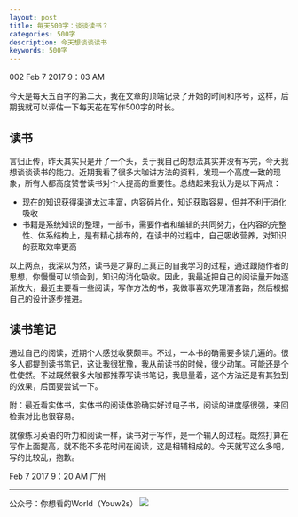 ```yaml
---
layout: post
title: 每天500字：谈谈读书？
categories: 500字
description: 今天想谈谈读书
keywords: 500字
---
```


002 Feb 7 2017  9：03 AM

今天是每天五百字的第二天，我在文章的顶端记录了开始的时间和序号，这样，后期我就可以评估一下每天花在写作500字的时长。

## 读书
言归正传，昨天其实只是开了一个头，关于我自己的想法其实并没有写完，今天我想谈谈读书的能力。近期我看了很多大咖讲方法的资料，发现一个高度一致的现象，所有人都高度赞誉读书对个人提高的重要性。总结起来我认为是以下两点：
- 现在的知识获得渠道太过丰富，内容碎片化，知识获取容易，但并不利于消化吸收
- 书籍是系统知识的整理，一部书，需要作者和编辑的共同努力，在内容的完整性、体系结构上，是有精心排布的，在读书的过程中，自己吸收营养，对知识的获取效率更高

以上两点，我深以为然，读书是才算的上真正的自我学习的过程，通过跟随作者的思想，你慢慢可以领会到，知识的消化吸收。因此，我最近把自己的阅读量开始逐渐放大，最近主要看一些阅读，写作方法的书，我做事喜欢先理清套路，然后根据自己的设计逐步推进。

## 读书笔记
通过自己的阅读，近期个人感觉收获颇丰。不过，一本书的确需要多读几遍的。很多人都提到读书笔记，这让我很犹豫，我从前读书的时候，很少动笔。可能还是个性使然。不过既然很多大咖都推荐写读书笔记，我思量着，这个方法还是有其独到的效果，后面要尝试一下。

附：最近看实体书，实体书的阅读体验确实好过电子书，阅读的进度感很强，来回检索对比也很容易。

就像练习英语的听力和阅读一样，读书对于写作，是一个输入的过程。既然打算在写作上面提高，就不能不多花时间在阅读，这是相辅相成的。今天就写这么多吧，写的比较乱，抱歉。

Feb 7 2017  9：20 AM 广州

---- 
公众号：你想看的World（Youw2s）
![][image-1]

[image-1]:	http://upload-images.jianshu.io/upload_images/3342594-dca1f89eba3e50ca.jpg?imageMogr2/auto-orient/strip%7CimageView2/2/w/1240